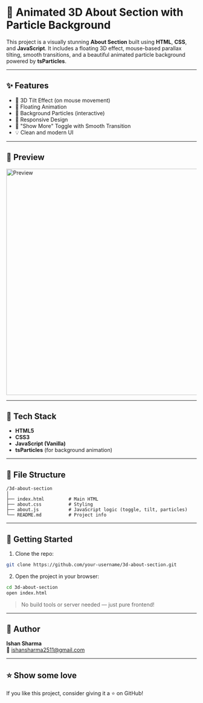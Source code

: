 # 🚀 Animated 3D About Section with Particle Background

This project is a visually stunning **About Section** built using **HTML**, **CSS**, and **JavaScript**. It includes a floating 3D effect, mouse-based parallax tilting, smooth transitions, and a beautiful animated particle background powered by **tsParticles**.

---

## ✨ Features

- 🎯 3D Tilt Effect (on mouse movement)
- 💫 Floating Animation
- 🌌 Background Particles (interactive)
- 📱 Responsive Design
- 🧠 "Show More" Toggle with Smooth Transition
- 💡 Clean and modern UI

---

## 📸 Preview

<img src="./screenshot.png" width="600" alt="Preview" />


---

## 🔧 Tech Stack

- **HTML5**
- **CSS3**
- **JavaScript (Vanilla)**
- **tsParticles** (for background animation)

---

## 📂 File Structure

```
/3d-about-section
│
├── index.html         # Main HTML
├── about.css          # Styling
├── about.js           # JavaScript logic (toggle, tilt, particles)
└── README.md          # Project info
```

---

## 🚀 Getting Started

1. Clone the repo:
```bash
git clone https://github.com/your-username/3d-about-section.git
```

2. Open the project in your browser:
```bash
cd 3d-about-section
open index.html
```

> No build tools or server needed — just pure frontend!

---

## 🧠 Author

**Ishan Sharma**  
📧 [ishansharma2511@gmail.com](mailto:ishansharma2511@gmail.com)

---

## ⭐️ Show some love

If you like this project, consider giving it a ⭐ on GitHub!
